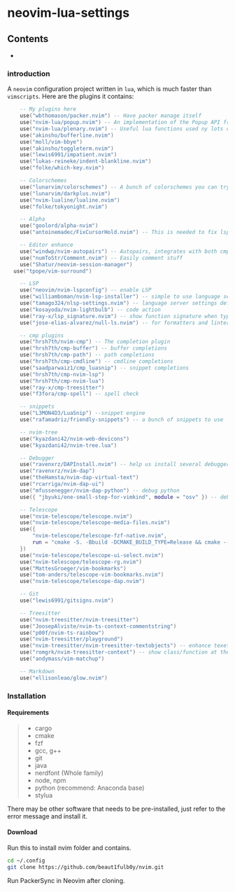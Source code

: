 # neovim-lua-settings

## Contents

-   []()

### introduction

A `neovim` configuration project written in `lua`, which is much faster than `vimscripts`. Here are the plugins it contains:

```lua
	-- My plugins here
	use("wbthomason/packer.nvim") -- Have packer manage itself
	use("nvim-lua/popup.nvim") -- An implementation of the Popup API from vim in Neovim
	use("nvim-lua/plenary.nvim") -- Useful lua functions used ny lots of plugins
	use("akinsho/bufferline.nvim")
	use("moll/vim-bbye")
	use("akinsho/toggleterm.nvim")
	use("lewis6991/impatient.nvim")
	use("lukas-reineke/indent-blankline.nvim")
	use("folke/which-key.nvim")

	-- Colorschemes
	use("lunarvim/colorschemes") -- A bunch of colorschemes you can try out
	use("lunarvim/darkplus.nvim")
	use("nvim-lualine/lualine.nvim")
	use("folke/tokyonight.nvim")

	-- Alpha
	use("goolord/alpha-nvim")
	use("antoinemadec/FixCursorHold.nvim") -- This is needed to fix lsp doc highlight

	-- Editor enhance
	use("windwp/nvim-autopairs") -- Autopairs, integrates with both cmp and treesitter
	use("numToStr/Comment.nvim") -- Easily comment stuff
	use("Shatur/neovim-session-manager")
  use("tpope/vim-surround")

	-- LSP
	use("neovim/nvim-lspconfig") -- enable LSP
	use("williamboman/nvim-lsp-installer") -- simple to use language server installer
	use("tamago324/nlsp-settings.nvim") -- language server settings defined in json for
	use("kosayoda/nvim-lightbulb") -- code action
	use("ray-x/lsp_signature.nvim") -- show function signature when typing
	use("jose-elias-alvarez/null-ls.nvim") -- for formatters and linters

	-- cmp plugins
	use("hrsh7th/nvim-cmp") -- The completion plugin
	use("hrsh7th/cmp-buffer") -- buffer completions
	use("hrsh7th/cmp-path") -- path completions
	use("hrsh7th/cmp-cmdline") -- cmdline completions
	use("saadparwaiz1/cmp_luasnip") -- snippet completions
	use("hrsh7th/cmp-nvim-lsp")
	use("hrsh7th/cmp-nvim-lua")
	use("ray-x/cmp-treesitter")
	use("f3fora/cmp-spell") -- spell check

	-- snippets
	use("L3MON4D3/LuaSnip") --snippet engine
	use("rafamadriz/friendly-snippets") -- a bunch of snippets to use

	-- nvim-tree
	use("kyazdani42/nvim-web-devicons")
	use("kyazdani42/nvim-tree.lua")

	-- Debugger
	use("ravenxrz/DAPInstall.nvim") -- help us install several debuggers
	use("ravenxrz/nvim-dap")
	use("theHamsta/nvim-dap-virtual-text")
	use("rcarriga/nvim-dap-ui")
	use("mfussenegger/nvim-dap-python") -- debug python
	use({ "jbyuki/one-small-step-for-vimkind", module = "osv" }) -- debug any Lua code running in a Neovim instance

	-- Telescope
	use("nvim-telescope/telescope.nvim")
	use("nvim-telescope/telescope-media-files.nvim")
	use({
		"nvim-telescope/telescope-fzf-native.nvim",
		run = "cmake -S. -Bbuild -DCMAKE_BUILD_TYPE=Release && cmake --build build --config Release && cmake --install build --prefix build",
	})
	use("nvim-telescope/telescope-ui-select.nvim")
	use("nvim-telescope/telescope-rg.nvim")
	use("MattesGroeger/vim-bookmarks")
	use("tom-anders/telescope-vim-bookmarks.nvim")
	use("nvim-telescope/telescope-dap.nvim")

	-- Git
	use("lewis6991/gitsigns.nvim")

	-- Treesitter
	use("nvim-treesitter/nvim-treesitter")
	use("JoosepAlviste/nvim-ts-context-commentstring")
	use("p00f/nvim-ts-rainbow")
	use("nvim-treesitter/playground")
	use("nvim-treesitter/nvim-treesitter-textobjects") -- enhance texetobject selection
	use("romgrk/nvim-treesitter-context") -- show class/function at the top
	use("andymass/vim-matchup")

	-- Markdown
	use("ellisonleao/glow.nvim")

```

### Installation

#### Requirements

>   -   cargo
>   -   cmake
>   -   fzf
>   -   gcc, g++
>   -   git
>   -   java
>   -   nerdfont (Whole family)
>   -   node, npm
>   -   python (recommend: Anaconda base)
>   -   stylua

There may be other software that needs to be pre-installed, just refer to the error message and install it.

#### Download

Run this to install nvim folder and contains.

```bash
cd ~/.config
git clone https://github.com/beaut1fulb0y/nvim.git
```

Run PackerSync in Neovim after cloning.
